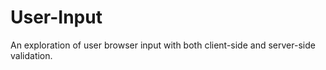 # User-Input
An exploration of user browser input with both client-side and server-side validation.

